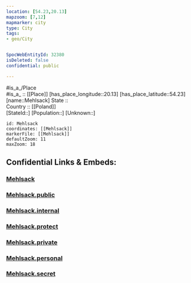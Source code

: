 ```yaml
---
location: [54.23,20.13] 
mapzoom: [7,12] 
mapmarker: city 
type: City
tags:
- geo/City


SpocWebEntityId: 32380
isDeleted: false
confidential: public

---
```

#is_a_/Place  
#is_a_ :: [[Place]] 
[has_place_longitude::20.13] 
[has_place_latitude::54.23] 
[name::Mehlsack] 
State ::  
Country :: [[Poland]]  
[StateId::] 
[Population::] 
[Unknown::] 


```leaflet
id: Mehlsack
coordinates: [[Mehlsack]] 
markerFile: [[Mehlsack]] 
defaultZoom: 11 
maxZoom: 18
```


## Confidential Links & Embeds: 

### [Mehlsack](/_Standards/Earth/Continent/Europe/Europe~East/Poland/Provinces~Poland/Warmian-Masurian/City/Mehlsack.md) 

### [Mehlsack.public](/_public/Earth/Continent/Europe/Europe~East/Poland/Provinces~Poland/Warmian-Masurian/City/Mehlsack.public.md) 

### [Mehlsack.internal](/_internal/Earth/Continent/Europe/Europe~East/Poland/Provinces~Poland/Warmian-Masurian/City/Mehlsack.internal.md) 

### [Mehlsack.protect](/_protect/Earth/Continent/Europe/Europe~East/Poland/Provinces~Poland/Warmian-Masurian/City/Mehlsack.protect.md) 

### [Mehlsack.private](/_private/Earth/Continent/Europe/Europe~East/Poland/Provinces~Poland/Warmian-Masurian/City/Mehlsack.private.md) 

### [Mehlsack.personal](/_personal/Earth/Continent/Europe/Europe~East/Poland/Provinces~Poland/Warmian-Masurian/City/Mehlsack.personal.md) 

### [Mehlsack.secret](/_secret/Earth/Continent/Europe/Europe~East/Poland/Provinces~Poland/Warmian-Masurian/City/Mehlsack.secret.md)

